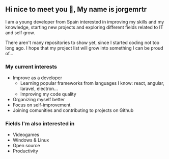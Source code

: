 ## Hi nice to meet you 👋, My name is jorgemrtr 

I am a young developer from Spain interested in improving my skills and my knowledge, starting new projects and exploring different fields related to IT and self grow.

There aren't many repositories to show yet, since I started coding not too long ago. I hope that my project list will grow into something I can be proud of...

### My current interests
- Improve as a developer
  - Learning popular frameworks from languages I know: react, angular, laravel, electron...
  - Improving my code quality
- Organizing myself better
- Focus on self-improvement
- Joining comunities and contributing to projects on Github

### Fields I'm also interested in
- Videogames
- Windows & Linux
- Open source
- Productivity
